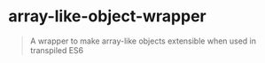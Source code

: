 # array-like-object-wrapper
> A wrapper to make array-like objects extensible when used in transpiled ES6
